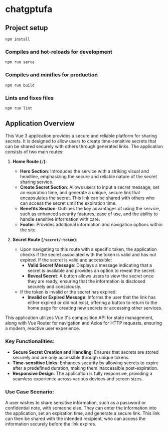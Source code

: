 # chatgptufa

## Project setup
```
npm install
```

### Compiles and hot-reloads for development
```
npm run serve
```

### Compiles and minifies for production
```
npm run build
```

### Lints and fixes files
```
npm run lint
```

## Application Overview

This Vue 3 application provides a secure and reliable platform for sharing secrets. It is designed to allow users to create time-sensitive secrets that can be shared securely with others through generated links. The application consists of two main routes:

1. **Home Route (`/`)**:
   - **Hero Section**: Introduces the service with a striking visual and headline, emphasizing the secure and reliable nature of the secret sharing service.
   - **Create Secret Section**: Allows users to input a secret message, set an expiration time, and generate a unique, secure link that encapsulates the secret. This link can be shared with others who can access the secret until the expiration time.
   - **Benefits Section**: Outlines the key advantages of using the service, such as enhanced security features, ease of use, and the ability to handle sensitive information with care.
   - **Footer**: Provides additional information and navigation options within the site.

2. **Secret Route (`/secret/:token`)**:
   - Upon navigating to this route with a specific token, the application checks if the secret associated with the token is valid and has not expired. If the secret is valid and accessible:
     - **Valid Secret Message**: Displays a message indicating that a secret is available and provides an option to reveal the secret.
     - **Reveal Secret**: A button allows users to view the secret once they are ready, ensuring that the information is disclosed securely and consciously.
   - If the token is invalid or the secret has expired:
     - **Invalid or Expired Message**: Informs the user that the link has either expired or did not exist, offering a button to return to the home page for creating new secrets or accessing other services.

This application utilizes Vue 3's composition API for state management, along with Vue Router for navigation and Axios for HTTP requests, ensuring a modern, reactive user experience.

### Key Functionalities:

- **Secure Secret Creation and Handling**: Ensures that secrets are stored securely and are only accessible through unique tokens.
- **Time-sensitive Links**: Enhances security by allowing secrets to expire after a predefined duration, making them inaccessible post-expiration.
- **Responsive Design**: The application is fully responsive, providing a seamless experience across various devices and screen sizes.

### Use Case Scenario:

A user wishes to share sensitive information, such as a password or confidential note, with someone else. They can enter the information into the application, set an expiration time, and generate a secure link. This link can then be shared with the intended recipient, who can access the information securely before the link expires.
